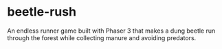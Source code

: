 # beetle-rush
An endless runner game built with Phaser 3 that makes a dung beetle run through the forest while collecting manure and avoiding predators.
